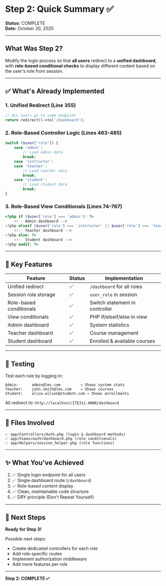 # Step 2: Quick Summary ✅

**Status:** COMPLETE  
**Date:** October 20, 2025

---

## What Was Step 2?

Modify the login process so that **all users** redirect to a **unified dashboard**, with **role-based conditional checks** to display different content based on the user's role from session.

---

## ✅ What's Already Implemented

### 1. Unified Redirect (Line 355)
```php
// ALL users go to same endpoint
return redirect()->to('/dashboard');
```

### 2. Role-Based Controller Logic (Lines 463-485)
```php
switch ($user['role']) {
    case 'admin':
        // Load admin data
        break;
    case 'instructor':
    case 'teacher':
        // Load teacher data
        break;
    case 'student':
        // Load student data
        break;
}
```

### 3. Role-Based View Conditionals (Lines 74-767)
```php
<?php if ($user['role'] === 'admin'): ?>
    <!-- Admin dashboard -->
<?php elseif ($user['role'] === 'instructor' || $user['role'] === 'teacher'): ?>
    <!-- Teacher dashboard -->
<?php else: ?>
    <!-- Student dashboard -->
<?php endif; ?>
```

---

## 🎯 Key Features

| Feature | Status | Implementation |
|---------|--------|----------------|
| Unified redirect | ✅ | `/dashboard` for all roles |
| Session role storage | ✅ | `user_role` in session |
| Role-based conditionals | ✅ | Switch statement in controller |
| View conditionals | ✅ | PHP if/elseif/else in view |
| Admin dashboard | ✅ | System statistics |
| Teacher dashboard | ✅ | Course management |
| Student dashboard | ✅ | Enrolled & available courses |

---

## 🧪 Testing

Test each role by logging in:

```
Admin:      admin@lms.com         → Shows system stats
Teacher:    john.smith@lms.com    → Shows courses
Student:    alice.wilson@student.com → Shows enrollments
```

All redirect to: `http://localhost/ITE311-AMAR/dashboard`

---

## 📁 Files Involved

```
✅ app/Controllers/Auth.php (login & dashboard methods)
✅ app/Views/auth/dashboard.php (role conditionals)
✅ app/Helpers/session_helper.php (role functions)
```

---

## ✨ What You've Achieved

1. ✅ Single login endpoint for all users
2. ✅ Single dashboard route (`/dashboard`)
3. ✅ Role-based content display
4. ✅ Clean, maintainable code structure
5. ✅ DRY principle (Don't Repeat Yourself)

---

## 🚀 Next Steps

**Ready for Step 3!**

Possible next steps:
- Create dedicated controllers for each role
- Add role-specific routes
- Implement authorization middleware
- Add more features per role

---

**Step 2: COMPLETE ✅**

